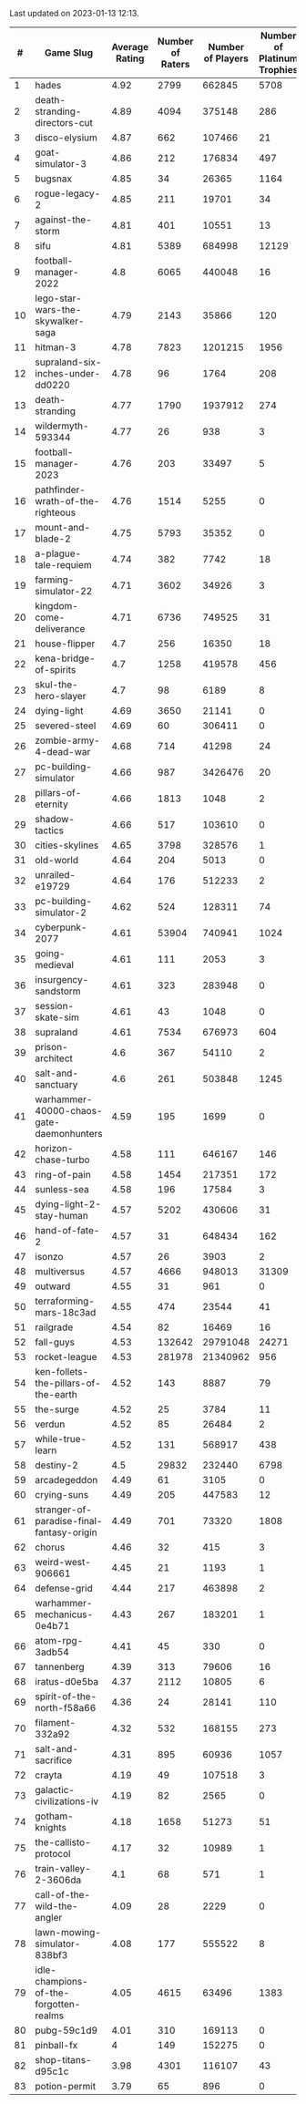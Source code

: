 Last updated on 2023-01-13 12:13.


|#|Game Slug|Average Rating|Number of Raters|Number of Players|Number of Platinum Trophies|Max Rarity (%)|
|---|---|---|---|---|---|---|
|1|hades|4.92|2799|662845|5708|89|
|2|death-stranding-directors-cut|4.89|4094|375148|286|91|
|3|disco-elysium|4.87|662|107466|21|28|
|4|goat-simulator-3|4.86|212|176834|497|91|
|5|bugsnax|4.85|34|26365|1164|97|
|6|rogue-legacy-2|4.85|211|19701|34|3|
|7|against-the-storm|4.81|401|10551|13|36|
|8|sifu|4.81|5389|684998|12129|96|
|9|football-manager-2022|4.8|6065|440048|16|49|
|10|lego-star-wars-the-skywalker-saga|4.79|2143|35866|120|97|
|11|hitman-3|4.78|7823|1201215|1956|47|
|12|supraland-six-inches-under-dd0220|4.78|96|1764|208|99|
|13|death-stranding|4.77|1790|1937912|274|91|
|14|wildermyth-593344|4.77|26|938|3|16|
|15|football-manager-2023|4.76|203|33497|5|80|
|16|pathfinder-wrath-of-the-righteous|4.76|1514|5255|0|50|
|17|mount-and-blade-2|4.75|5793|35352|0|25|
|18|a-plague-tale-requiem|4.74|382|7742|18|91|
|19|farming-simulator-22|4.71|3602|34926|3|77|
|20|kingdom-come-deliverance|4.71|6736|749525|31|30|
|21|house-flipper|4.7|256|16350|18|94|
|22|kena-bridge-of-spirits|4.7|1258|419578|456|94|
|23|skul-the-hero-slayer|4.7|98|6189|8|96|
|24|dying-light|4.69|3650|21141|0|95|
|25|severed-steel|4.69|60|306411|0|10|
|26|zombie-army-4-dead-war|4.68|714|41298|24|67|
|27|pc-building-simulator|4.66|987|3426476|20|48|
|28|pillars-of-eternity|4.66|1813|1048|2|81|
|29|shadow-tactics|4.66|517|103610|0|0.1|
|30|cities-skylines|4.65|3798|328576|1|72|
|31|old-world|4.64|204|5013|0|83|
|32|unrailed-e19729|4.64|176|512233|2|8|
|33|pc-building-simulator-2|4.62|524|128311|74|75|
|34|cyberpunk-2077|4.61|53904|740941|1024|65|
|35|going-medieval|4.61|111|2053|3|67|
|36|insurgency-sandstorm|4.61|323|283948|0|5|
|37|session-skate-sim|4.61|43|1048|0|27|
|38|supraland|4.61|7534|676973|604|99|
|39|prison-architect|4.6|367|54110|2|30|
|40|salt-and-sanctuary|4.6|261|503848|1245|83|
|41|warhammer-40000-chaos-gate-daemonhunters|4.59|195|1699|0|76|
|42|horizon-chase-turbo|4.58|111|646167|146|88|
|43|ring-of-pain|4.58|1454|217351|172|96|
|44|sunless-sea|4.58|196|17584|3|36|
|45|dying-light-2-stay-human|4.57|5202|430606|31|6|
|46|hand-of-fate-2|4.57|31|648434|162|72|
|47|isonzo|4.57|26|3903|2|58|
|48|multiversus|4.57|4666|948013|31309|76|
|49|outward|4.55|31|961|0|72|
|50|terraforming-mars-18c3ad|4.55|474|23544|41|45|
|51|railgrade|4.54|82|16469|16|98|
|52|fall-guys|4.53|132642|29791048|24271|0.2|
|53|rocket-league|4.53|281978|21340962|956|77|
|54|ken-follets-the-pillars-of-the-earth|4.52|143|8887|79|45|
|55|the-surge|4.52|25|3784|11|94|
|56|verdun|4.52|85|26484|2|75|
|57|while-true-learn|4.52|131|568917|438|93|
|58|destiny-2|4.5|29832|232440|6798|94|
|59|arcadegeddon|4.49|61|3105|0|90|
|60|crying-suns|4.49|205|447583|12|66|
|61|stranger-of-paradise-final-fantasy-origin|4.49|701|73320|1808|98|
|62|chorus|4.46|32|415|3|86|
|63|weird-west-906661|4.45|21|1193|1|85|
|64|defense-grid|4.44|217|463898|2|80|
|65|warhammer-mechanicus-0e4b71|4.43|267|183201|1|25|
|66|atom-rpg-3adb54|4.41|45|330|0|98|
|67|tannenberg|4.39|313|79606|16|88|
|68|iratus-d0e5ba|4.37|2112|10805|6|85|
|69|spirit-of-the-north-f58a66|4.36|24|28141|110|65|
|70|filament-332a92|4.32|532|168155|273|93|
|71|salt-and-sacrifice|4.31|895|60936|1057|91|
|72|crayta|4.19|49|107518|3|23|
|73|galactic-civilizations-iv|4.19|82|2565|0|79|
|74|gotham-knights|4.18|1658|51273|51|25|
|75|the-callisto-protocol|4.17|32|10989|1|93|
|76|train-valley-2-3606da|4.1|68|571|1|88|
|77|call-of-the-wild-the-angler|4.09|28|2229|0|61|
|78|lawn-mowing-simulator-838bf3|4.08|177|555522|8|85|
|79|idle-champions-of-the-forgotten-realms|4.05|4615|63496|1383|2|
|80|pubg-59c1d9|4.01|310|169113|0|73|
|81|pinball-fx|4|149|152275|0|85|
|82|shop-titans-d95c1c|3.98|4301|116107|43|97|
|83|potion-permit|3.79|65|896|0|98|
